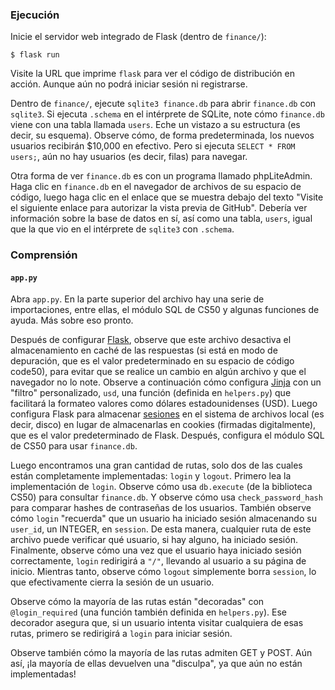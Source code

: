 ### Ejecución

Inicie el servidor web integrado de Flask (dentro de `finance/`):

    $ flask run

Visite la URL que imprime `flask` para ver el código de distribución en acción. Aunque aún no podrá iniciar sesión ni registrarse.

Dentro de `finance/`, ejecute `sqlite3 finance.db` para abrir `finance.db` con `sqlite3`. Si ejecuta `.schema` en el intérprete de SQLite, note cómo `finance.db` viene con una tabla llamada `users`. Eche un vistazo a su estructura (es decir, su esquema). Observe cómo, de forma predeterminada, los nuevos usuarios recibirán $10,000 en efectivo. Pero si ejecuta `SELECT * FROM users;`, aún no hay usuarios (es decir, filas) para navegar.

Otra forma de ver `finance.db` es con un programa llamado phpLiteAdmin. Haga clic en `finance.db` en el navegador de archivos de su espacio de código, luego haga clic en el enlace que se muestra debajo del texto "Visite el siguiente enlace para autorizar la vista previa de GitHub". Debería ver información sobre la base de datos en sí, así como una tabla, `users`, igual que la que vio en el intérprete de `sqlite3` con `.schema`.

### Comprensión

#### `app.py`

Abra `app.py`. En la parte superior del archivo hay una serie de importaciones, entre ellas, el módulo SQL de CS50 y algunas funciones de ayuda. Más sobre eso pronto.

Después de configurar [Flask](https://flask.pocoo.org/), observe que este archivo desactiva el almacenamiento en caché de las respuestas (si está en modo de depuración, que es el valor predeterminado en su espacio de código code50), para evitar que se realice un cambio en algún archivo y que el navegador no lo note. Observe a continuación cómo configura [Jinja](https://jinja.pocoo.org/) con un "filtro" personalizado, `usd`, una función (definida en `helpers.py`) que facilitará la formateo valores como dólares estadounidenses (USD). Luego configura Flask para almacenar [sesiones](https://flask.palletsprojects.com/en/1.1.x/quickstart/#sessions) en el sistema de archivos local (es decir, disco) en lugar de almacenarlas en cookies (firmadas digitalmente), que es el valor predeterminado de Flask. Después, configura el módulo SQL de CS50 para usar `finance.db`.

Luego encontramos una gran cantidad de rutas, solo dos de las cuales están completamente implementadas: `login` y `logout`. Primero lea la implementación de `login`. Observe cómo usa `db.execute` (de la biblioteca CS50) para consultar `finance.db`. Y observe cómo usa `check_password_hash` para comparar hashes de contraseñas de los usuarios. También observe cómo `login` "recuerda" que un usuario ha iniciado sesión almacenando su `user_id`, un INTEGER, en `session`. De esta manera, cualquier ruta de este archivo puede verificar qué usuario, si hay alguno, ha iniciado sesión. Finalmente, observe cómo una vez que el usuario haya iniciado sesión correctamente, `login` redirigirá a `"/"`, llevando al usuario a su página de inicio. Mientras tanto, observe cómo `logout` simplemente borra `session`, lo que efectivamente cierra la sesión de un usuario.

Observe cómo la mayoría de las rutas están "decoradas" con `@login_required` (una función también definida en `helpers.py`). Ese decorador asegura que, si un usuario intenta visitar cualquiera de esas rutas, primero se redirigirá a `login` para iniciar sesión.

Observe también cómo la mayoría de las rutas admiten GET y POST. Aún así, ¡la mayoría de ellas devuelven una "disculpa", ya que aún no están implementadas!